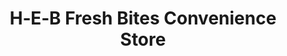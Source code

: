 ---
title: "H‑E‑B Fresh Bites Convenience Store"
url: /georgetown/h-e-b-fresh-bites-convenience-store/
shop: convenience
---